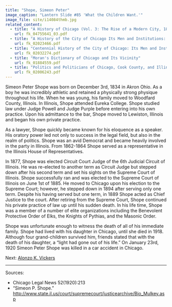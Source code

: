 ```yaml
---
title: "Shope, Simeon Peter"
image_caption: "Lantern Slide #85 'What the Children Want.'"
image_file: site/i14084thmb.jpg
related_content:
  - title: "A History of Chicago (Vol. 3: The Rise of a Modern City, 1871-1893)"
    url: fk_04755641_03.pdf
  - title: "A History of the City of Chicago Its Men and Institutions: Biographical Sketches of Leading Citizens"
    url: fk_02023466.pdf
  - title: "Centennial History of the City of Chicago: Its Men and Institutions"
    url: fk_02032274.pdf
  - title: "Moran's Dictionary of Chicago and Its Vicinity"
    url: fk_01884559.pdf
  - title: "Politics and Politicians of Chicago, Cook County, and Illinois 1787-1887"
    url: fk_02006243.pdf
---
```


Simeon Peter Shope was born on December 3rd, 1834 in Akron Ohio. As a boy he was incredibly athletic and retained a physically strong physique throughout his life. When he was young, his family moved to Woodfard County, Illinois. In Illinois, Shope attended Eureka College. Shope studied law under Judge Powell and Judge Purple before entering into his own practice. Upon his admittance to the bar, Shope moved to Lewiston, Illinois and began his own private practice.

As a lawyer, Shope quickly became known for his eloquence as a speaker. His oratory power led not only to success in the legal field, but also in the realm of politics. Shope was an avid Democrat and became heavily involved in the party in Illinois. From 1862-1864 Shope served as a representative in the Illinois House of Representatives.

In 1877, Shope was elected Circuit Court Judge of the 6th Judicial Circuit of Illinois. He was re-elected to another term as Circuit Judge but stepped down after his second term and set his sights on the Supreme Court of Illinois. Shope successfully ran and was elected to the Supreme Court of Illinois on June 1st of 1885. He moved to Chicago upon his election to the Supreme Court; however, he stepped down in 1894 after serving only one term. Despite his having served but one term, in 1889 Shope acted as Chief Justice to the court. After retiring from the Supreme Court, Shope continued his private practice of law up until his sudden death. In his life time, Shope was a member of a number of elite organizations including the Benevolent Protective Order of Elks, the Knights of Pythias, and the Masonic Order.

Shope was unfortunate enough to witness the death of all of his immediate family. Shope had lived with his daughter in Chicago, until she died in 1918. Although four grand-children survived him, friends stated that with the death of his daughter, a “light had gone out of his life.” On January 23rd, 1920 Simeon Peter Shope was killed in a car accident in Chicago.

Next:  [Alonzo K. Vickers](/legal/judges/alonzokvickers/)

---
Sources:

- Chicago Legal News 52(1920):213
- “Simeon P. Shope.” http://www.state.il.us/court/supremecourt/justicearchive/Bio_Mulkey.asp
